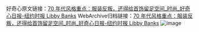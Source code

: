 好奇心原文链接：[70 年代风格重点：服装反叛，还得给首饰留足空间_时尚_好奇心日报-纽约时报 Libby Banks](https://www.qdaily.com/articles/9660.html)
WebArchive归档链接：[70 年代风格重点：服装反叛，还得给首饰留足空间_时尚_好奇心日报-纽约时报 Libby Banks](http://web.archive.org/web/20161008095324/http://www.qdaily.com:80/articles/9660.html)
![image](http://ww3.sinaimg.cn/large/007d5XDply1g3vg3hgenqj30u04rdhdt)